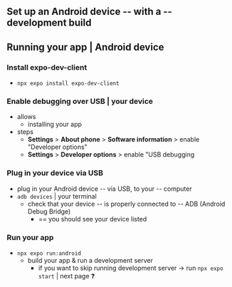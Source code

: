 ## Set up an Android device -- with a -- development build

<BuildEnvironmentSwitch />

<AndroidStudioEnvironmentInstructions />

<AndroidStudioInstructions />

## Running your app | Android device

### Install expo-dev-client

* `npx expo install expo-dev-client`

### Enable debugging over USB | your device

* allows
  * installing your app
* steps
  * **Settings** > **About phone** > **Software information** > enable "Developer options"
  * **Settings** > **Developer options** > enable "USB debugging

### Plug in your device via USB

* plug in your Android device -- via USB, to your -- computer
* `adb devices` | your terminal
  * check that your device -- is properly connected to -- ADB (Android Debug Bridge)
    * == you should see your device listed

### Run your app

* `npx expo run:android`
  * build your app & run a development server
    * if you want to skip running development server -> run `npx expo start` | next page ❓
